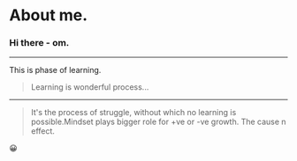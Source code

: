# About me.
### Hi there - om.
---
>
 This is phase of learning.
> Learning is wonderful process...
---
> It's the process of struggle, without which no learning is possible.Mindset plays bigger role for +ve or -ve growth. The cause n effect.

😀

